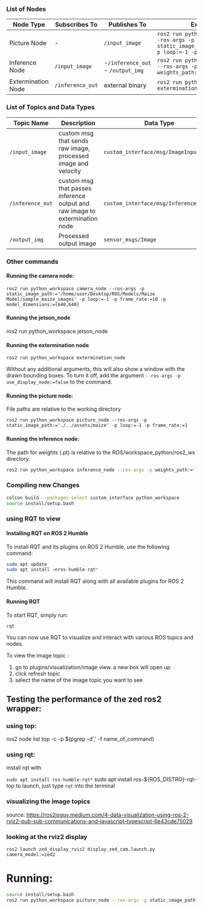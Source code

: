 
### List of Nodes

| Node Type         | Subscribes To | Publishes To                      | Example command |
|-------------------|----------------|-----------------------------------|------|
| Picture Node      | -                | `/input_image`        | `ros2 run python_workspace picture_node --ros-args -p static_image_path:='./../assets/maize' -p loop:=-1 -p frame_rate:=1`|
| Inference Node    | `/input_image`            | -`/inference_out` <br> - `/output_img`             | `ros2 run python_workspace inference_node --ros-args -p weights_path:='../models/maize/Maize.pt'`|
| Extermination Node    | `/inference_out`            | external binary        | `ros2 run python_workspace extermination_node`|


### List of Topics and Data Types

| Topic Name                  | Description                          | Data Type          |
|-----------------------------|--------------------------------------|--------------------|
| `/input_image`              | custom msg that sends raw image, processed image and velocity          | `custom_interface/msg/ImageInput`|
| `/inference_out` | custom msg that passes inference output and raw image to extermination node | `custom_interface/msg/InferenceOutput` |
| `/output_img`               | Processed output image               | `sensor_msgs/Image`|

### Other commands
#### Running the camera node:
`ros2 run python_workspace camera_node --ros-args -p static_image_path:='/home/user/Desktop/ROS/Models/Maize Model/sample_maize_images' -p loop:=-1 -p frame_rate:=10 -p model_dimensions:=[640,640]`

#### Running the jetson_node
ros2 run python_workspace jetson_node

#### Running the extermination node
```ros2 run python_workspace extermination_node```

Without any additional arguments, this will also show a window with the drawn bounding boxes.
To turn it off, 
add the argument `--ros-args -p use_display_node:=false` to the command.
#### Running the picture node:
File paths are relative to the working directory

`ros2 run python_workspace picture_node --ros-args -p static_image_path:='./../assets/maize' -p loop:=-1 -p frame_rate:=1`

#### Running the inference node:

The path for weights (.pt) is relative to the ROS/workspace_python/ros2_ws directory. 


```bash
ros2 run python_workspace inference_node --ros-args -p weights_path:='../models/maize/Maize.pt'
```

### Compiling new Changes
```bash
colcon build --packages-select custom_interface python_workspace
source install/setup.bash
```

### using RQT to view 
#### Installing RQT on ROS 2 Humble

To install RQT and its plugins on ROS 2 Humble, use the following command:

```bash
sudo apt update
sudo apt install ~nros-humble-rqt*
```

This command will install RQT along with all available plugins for ROS 2 Humble.

#### Running RQT

To start RQT, simply run:

```bash
rqt
```

You can now use RQT to visualize and interact with various ROS topics and nodes.

To view the image topic : 

1. go to plugins/visualization/image view. a new box will open up
2. click refresh topic 
3. select the name of the image topic you want to see



## Testing the performance of the zed ros2 wrapper:

### using top:
ros2 node list
top -c -p $(pgrep -d',' -f name_of_command)


### using rqt:
install rqt with 

`sudo apt install ros-humble-rqt*`
sudo apt install ros-${ROS_DISTRO}-rqt-top
to launch, just type `rqt` into the terminal 


### visualizing the image topics
source: https://ros2jsguy.medium.com/4-data-visualization-using-ros-2-rviz2-pub-sub-communications-and-javascript-typescript-6e43cde75029




### looking at the rviz2 display
`ros2 launch zed_display_rviz2 display_zed_cam.launch.py camera_model:=zed2`

# Running:
```bash
source install/setup.bash
ros2 run python_workspace picture_node --ros-args -p static_image_path:=$IMAGE_FOLDER_PATH -p frame_rate:=1
```